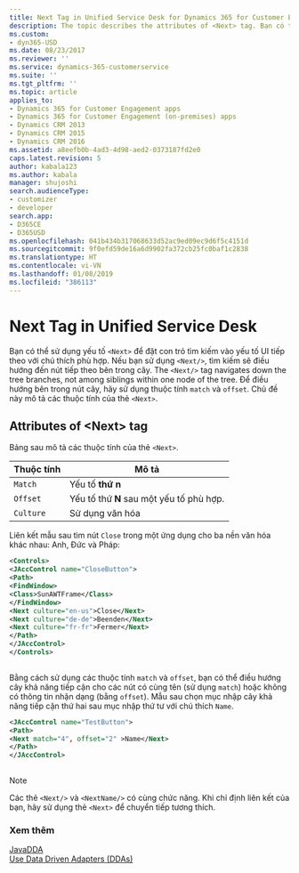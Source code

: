```yaml
---
title: Next Tag in Unified Service Desk for Dynamics 365 for Customer Engagement apps Customer Enagagement| MicrosoftDocs
description: The topic describes the attributes of <Next> tag. Bạn có thể sử dụng yếu tố <Next> để đặt con trỏ tìm kiếm vào yếu tố UI tiếp theo với chú thích phù hợp. Nếu bạn sử dụng <Next/>, tìm kiếm sẽ điều hướng đến nút tiếp theo bên trong cây.
ms.custom:
- dyn365-USD
ms.date: 08/23/2017
ms.reviewer: ''
ms.service: dynamics-365-customerservice
ms.suite: ''
ms.tgt_pltfrm: ''
ms.topic: article
applies_to:
- Dynamics 365 for Customer Engagement apps
- Dynamics 365 for Customer Engagement (on-premises) apps
- Dynamics CRM 2013
- Dynamics CRM 2015
- Dynamics CRM 2016
ms.assetid: a8eefb0b-4ad3-4d98-aed2-0373187fd2e0
caps.latest.revision: 5
author: kabala123
ms.author: kabala
manager: shujoshi
search.audienceType:
- customizer
- developer
search.app:
- D365CE
- D365USD
ms.openlocfilehash: 041b434b317068633d52ac9ed09ec9d6f5c4151d
ms.sourcegitcommit: 9f0efd59de16a6d9902fa372cb25fc0baf1c2838
ms.translationtype: HT
ms.contentlocale: vi-VN
ms.lasthandoff: 01/08/2019
ms.locfileid: "386113"
---
```

# <a name="next-tag-in-unified-service-desk"></a>Next Tag in Unified Service Desk
Bạn có thể sử dụng yếu tố `<Next>` để đặt con trỏ tìm kiếm vào yếu tố UI tiếp theo với chú thích phù hợp. Nếu bạn sử dụng `<Next/>`, tìm kiếm sẽ điều hướng đến nút tiếp theo bên trong cây. The `<Next/>` tag navigates down the tree branches, not among siblings within one node of the tree. Để điều hướng bên trong nút cây, hãy sử dụng thuộc tính `match` và `offset`. Chủ đề này mô tả các thuộc tính của thẻ `<Next>`.  
  
## <a name="attributes-of-next-tag"></a>Attributes of \<Next> tag  
 Bảng sau mô tả các thuộc tính của thẻ `<Next>`.  
  
|Thuộc tính|Mô tả|  
|---------------|-----------------|  
|`Match`|Yếu tố **thứ n**|  
|`Offset`|Yếu tố thứ **N** sau một yếu tố phù hợp.|  
|`Culture`|Sử dụng văn hóa|  
  
 Liên kết mẫu sau tìm nút `Close` trong một ứng dụng cho ba nền văn hóa khác nhau: Anh, Đức và Pháp:  
  
```xml  
<Controls>  
<JAccControl name="CloseButton">  
<Path>  
<FindWindow>  
<Class>SunAWTFrame</Class>  
</FindWindow>  
<Next culture="en-us">Close</Next>  
<Next culture="de-de">Beenden</Next>  
<Next culture="fr-fr">Fermer</Next>  
</Path>  
</JAccControl>  
</Controls>  
  
```  
  
 Bằng cách sử dụng các thuộc tính `match` và `offset`, bạn có thể điều hướng cây khả năng tiếp cận cho các nút có cùng tên (sử dụng `match`) hoặc không có thông tin nhận dạng (bằng `offset`). Mẫu sau chọn mục nhập cây khả năng tiếp cận thứ hai sau mục nhập thứ tư với chú thích `Name`.  
  
```xml  
<JAccControl name="TestButton">  
<Path>  
<Next match="4", offset="2" >Name</Next>  
</Path>  
</JAccControl>  
  
```  
  
> [!NOTE]
>  Các thẻ `<Next/>` và `<NextName/>` có cùng chức năng. Khi chỉ định liên kết của bạn, hãy sử dụng thẻ `<Next>` để chuyển tiếp tương thích.  
  
### <a name="see-also"></a>Xem thêm  
 [JavaDDA](../unified-service-desk/javadda.md)   
 [Use Data Driven Adapters (DDAs)](../unified-service-desk/use-data-driven-adapters-ddas.md)
